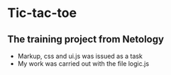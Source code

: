 # Tic-tac-toe

## The training project from Netology
- Markup, css and ui.js was issued as a task 
- My work was carried out with the file logic.js
